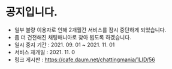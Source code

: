 # 공지입니다.

* 일부 불량 이용자로 인해 2개월간 서비스를 잠시 중단하게 되었습니다.
* 좀 더 건전해진 채팅매니아로 찾아 뵙도록 하겠습니다.
* 일시 중지 기간 : 2021. 09. 01 ~ 2021. 11. 01
* 서비스 재개일 : 2021. 11. 0
* 링크 게시판 : https://cafe.daum.net/chattingmania/1LID/56

